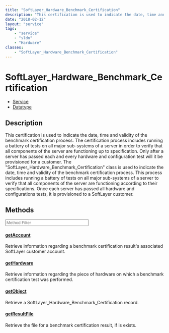 ```yaml
---
title: "SoftLayer_Hardware_Benchmark_Certification"
description: "This certification is used to indicate the date, time and validity of the benchmark certification process. The certifica... "
date: "2018-02-12"
layout: "service"
tags:
    - "service"
    - "sldn"
    - "Hardware"
classes:
    - "SoftLayer_Hardware_Benchmark_Certification"
---
```

# SoftLayer_Hardware_Benchmark_Certification
<div id='service-datatype'>
    <ul id='sldn-reference-tabs'>
    <li id='service'> <a href='/reference/services/SoftLayer_Hardware_Benchmark_Certification' >Service</a></li>    <li id='datatype'> <a href='/reference/datatypes/SoftLayer_Hardware_Benchmark_Certification' >Datatype</a></li>
    </ul>
</div>

## Description
This certification is used to indicate the date, time and validity of the benchmark certification process. The certification process includes running a battery of tests on all major sub-systems of a server in order to verify that all components of the server are functioning up to specification. Only after a server has passed each and every hardware and configuration test will it be provisioned for a customer. The "SoftLayer_Hardware_Benchmark_Certification" class is used to indicate the date, time and validity of the benchmark certification process. This process includes running a battery of tests on all major sub-systems of a server to verify that all components of the server are functioning according to their specifications. Once each server has passed all hardware and configurations tests, it is provisioned to a SoftLayer customer. 



        
<div id="properties" class="content service-content">

## Methods

<div class="view-filters">
    <div class="clearfix">
        <div class="search-input-box">
            <input placeholder="Method Filter" onkeyup="titleSearch(inputId='edit-combine', divId='method-div', elementClass='method-row')" 
                type="text" id="edit-combine" value="" size="30" maxlength="128" class="form-text">
        </div>
    </div>
</div>

<div id="method-div">

<div class="method-row">

#### [getAccount](/reference/services/SoftLayer_Hardware_Benchmark_Certification/getAccount)
Retrieve information regarding a benchmark certification result's associated SoftLayer customer account.
</div>

<div class="method-row">

#### [getHardware](/reference/services/SoftLayer_Hardware_Benchmark_Certification/getHardware)
Retrieve information regarding the piece of hardware on which a benchmark certification test was performed.
</div>

<div class="method-row">

#### [getObject](/reference/services/SoftLayer_Hardware_Benchmark_Certification/getObject)
Retrieve a SoftLayer_Hardware_Benchmark_Certification record.
</div>

<div class="method-row">

#### [getResultFile](/reference/services/SoftLayer_Hardware_Benchmark_Certification/getResultFile)
Retrieve the file for a benchmark certification result, if is exists.
</div>
</div>

</div>

